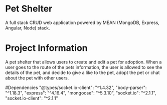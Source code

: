 # Pet Shelter 
A full stack CRUD web application powered by MEAN (MongoDB, Express, Angular, Node) stack. 

# Project Information
A pet shelter that allows users to create and edit a pet for adoption. When a user goes to the route
of the pets information, the user is allowed to see the details of the pet, and decide to give a 
like to the pet, adopt the pet or chat about the pet with other users.

#Dependencies
"@types/socket.io-client": "^1.4.32",
    "body-parser": "^1.18.3",
    "express": "^4.16.4",
    "mongoose": "^5.3.10",
    "socket.io": "^2.1.1",
    "socket.io-client": "^2.1.1"
